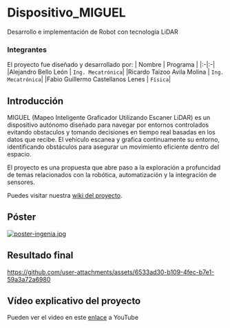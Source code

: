 # Dispositivo_MIGUEL
Desarrollo e implementación de Robot con tecnología LiDAR
### Integrantes
El proyecto fue diseñado y desarrollado por:
| Nombre | Programa |
|:-|:-|
|Alejandro Bello León | ``Ing. Mecatrónica``|
|Ricardo Taizoo Avila Molina | ``Ing. Mecatrónica``|
|Fabio Guillermo Castellanos Lenes | ``Física``|

## Introducción
MIGUEL (Mapeo Inteligente Graficador Utilizando Escaner LiDAR) es un dispositivo autónomo diseñado para navegar por entornos controlados evitando obstaculos y tomando decisiones en tiempo real basadas en los datos que recibe. El vehículo escanea y grafica continuamente su entorno, identificando obstáculos para asegurar un movimiento eficiente dentro del espacio.

El proyecto es una propuesta que abre paso a la exploración a profuncidad de temas relacionados con la robótica, automatización y la integración de sensores.

Puedes visitar nuestra [wiki del proyecto](https://github.com/abellol/Dispositivo_MIGUEL/wiki).

## Póster

[![poster-ingenia.jpg](https://i.postimg.cc/RV2rdvJ4/poster-ingenia.jpg)](https://postimg.cc/tYdmCQzM)


## Resultado final

https://github.com/user-attachments/assets/6533ad30-b109-4fec-b7e1-59a3a72a6980

## Vídeo explicativo del proyecto

Pueden ver el video en este [enlace](https://www.youtube.com/watch?v=PxDm3hlaaLA) a YouTube

